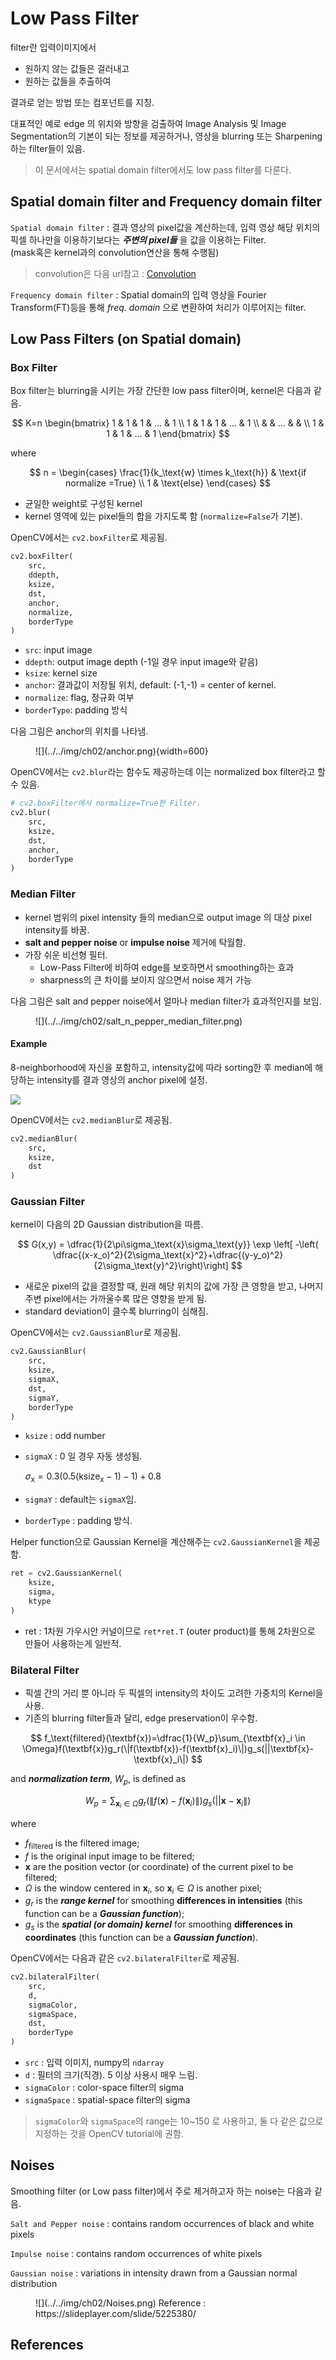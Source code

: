 # Low Pass Filter 

filter란 입력이미지에서 

- 원하지 않는 값들은 걸러내고
- 원하는 값들을 추출하여

결과로 얻는 방법 또는 컴포넌트를 지칭.

대표적인 예로 edge 의 위치와 방향을 검출하여 Image Analysis 및 Image Segmentation의 기본이 되는 정보를 제공하거나, 영상을 blurring 또는 Sharpening하는 filter들이 있음.

> 이 문서에서는 spatial domain filter에서도 low pass filter를 다룬다.

## Spatial domain filter and Frequency domain filter

`Spatial domain filter`
: 결과 영상의 pixel값을 계산하는데, 입력 영상 해당 위치의 픽셀 하나만을 이용하기보다는 ***주변의 pixel들*** 을 값을 이용하는 Filter.  
(mask혹은 kernel과의 convolution연산을 통해 수행됨)  
> convolution은 다음 url참고 : [Convolution](../etc/dip_convolution.md)

`Frequency domain filter`
: Spatial domain의 입력 영상을 Fourier Transform(FT)등을 통해 *freq. domain* 으로 변환하여 처리가 이루어지는 filter.

## Low Pass Filters (on Spatial domain)

### Box Filter

Box filter는 blurring을 시키는 가장 간단한 low pass filter이며, kernel은 다음과 같음.

$$
K=n \begin{bmatrix}
1 & 1 & 1 & ... & 1  \\
1 & 1 & 1 & ... & 1 \\
& & ... & & \\
1 & 1 & 1 & ... & 1
\end{bmatrix}
$$

where

$$
n = \begin{cases} \frac{1}{k_\text{w} \times k_\text{h}}  & \text{if normalize =True} \\
1 & \text{else} \end{cases}
$$

- 균일한 weight로 구성된 kernel
- kernel 영역에 있는 pixel들의 합을 가지도록 함 (`normalize=False`가 기본).

OpenCV에서는 `cv2.boxFilter`로 제공됨.

```Python
cv2.boxFilter(
    src, 
    ddepth, 
    ksize, 
    dst, 
    anchor, 
    normalize, 
    borderType
)
```

- `src`: input image
- `ddepth`: output image depth (-1일 경우 input image와 같음)
- `ksize`: kernel size
- `anchor`: 결과값이 저장될 위치, default: (-1,-1) = center of kernel.
- `normalize`: flag, 정규화 여부
- `borderType`: padding 방식

다음 그림은 anchor의 위치를 나타냄.

<figure markdown>
![](../../img/ch02/anchor.png){width=600}
</figure>

OpenCV에서는 `cv2.blur`라는 함수도 제공하는데 이는 normalized box filter라고 할 수 있음.

```Python
# cv2.boxFilter에서 normalize=True한 Filter.
cv2.blur(
    src, 
    ksize, 
    dst, 
    anchor, 
    borderType
)
```

### Median Filter

- kernel 범위의 pixel intensity 들의 median으로 output image 의 대상 pixel intensity를 바꿈.
- **salt and pepper noise** or **impulse noise** 제거에 탁월함.
- 가장 쉬운 비선형 필터.
    - Low-Pass Filter에 비하여 edge를 보호하면서 smoothing하는 효과
    - sharpness의 큰 차이를 보이지 않으면서 noise 제거 가능

다음 그림은 salt and pepper noise에서 얼마나 median filter가 효과적인지를 보임.

<figure markdown>
![](../../img/ch02/salt_n_pepper_median_filter.png)
</figure>

#### Example

8-neighborhood에 자신을 포함하고, intensity값에 따라 sorting한 후 median에 해당하는 intensity를 결과 영상의 anchor pixel에 설정.

![](../../img/ch02/ex_median_filter.png)

OpenCV에서는 `cv2.medianBlur`로 제공됨.

```Python
cv2.medianBlur(
    src, 
    ksize, 
    dst
)
```

### Gaussian Filter

kernel이 다음의 2D Gaussian distribution을 따름.

$$
G(x,y) = \dfrac{1}{2\pi\sigma_\text{x}\sigma_\text{y}} \exp \left[ -\left( \dfrac{(x-x_o)^2}{2\sigma_\text{x}^2}+\dfrac{(y-y_o)^2}{2\sigma_\text{y}^2}\right)\right]
$$

- 새로운 pixel의 값을 결정할 때, 원래 해당 위치의 값에 가장 큰 영향을 받고, 나머지 주변 pixel에서는 가까울수록 많은 영향을 받게 됨.
- standard deviation이 클수록 blurring이 심해짐.

OpenCV에서는 `cv2.GaussianBlur`로 제공됨.

```Python
cv2.GaussianBlur(
    src, 
    ksize, 
    sigmaX, 
    dst, 
    sigmaY, 
    borderType
)
```

- `ksize` : odd number
- `sigmaX` : 0 일 경우 자동 생성됨.
    
    $\sigma_\text{x}=0.3( 0.5(\text{ksize}_\text{x}-1) -1) +0.8$
    
- `sigmaY` : default는 `sigmaX`임.
- `borderType` : padding 방식.

Helper function으로 Gaussian Kernel을 계산해주는 `cv2.GaussianKernel`을 제공함.

```Python
ret = cv2.GaussianKernel(
    ksize,
    sigma,
    ktype
)
```

* ret : 1차원 가우시안 커널이므로 `ret*ret.T` (outer product)를 통해 2차원으로 만들어 사용하는게 일반적.

### Bilateral Filter

- 픽셀 간의 거리 뿐 아니라 두 픽셀의 intensity의 차이도 고려한 가중치의 Kernel을 사용.
- 기존의 blurring filter들과 달리, edge preservation이 우수함.

$$
f_\text{filtered}(\textbf{x})=\dfrac{1}{W_p}\sum_{\textbf{x}_i \in \Omega}f(\textbf{x})g_r(\|f(\textbf{x})-f(\textbf{x}_i)\|)g_s(||\textbf{x}-\textbf{x}_i\|)
$$

and ***normalization term***, $W_p$, is defined as

$$
W_p=\sum_{\textbf{x}_i \in \Omega}g_r(\|f(\textbf{x})-f(\textbf{x}_i)\|)g_s(||\textbf{x}-\textbf{x}_i\|) 
$$

where

- $f_\text{filtered}$ is the filtered image;
- $f$ is the original input image to be filtered;
- $\textbf{x}$ are the position vector (or coordinate) of the current pixel to be filtered;
- $\Omega$ is the window centered in $\textbf{x}_i$, so $\textbf{x}_i \in \Omega$  is another pixel;
- $g_r$ is the ***range kernel*** for smoothing **differences in intensities** (this function can be a ***Gaussian function***);
- $g_s$ is the ***spatial (or domain) kernel*** for smoothing **differences in coordinates** (this function can be a ***Gaussian function***).

OpenCV에서는 다음과 같은 `cv2.bilateralFilter`로 제공됨.

```Python
cv2.bilateralFilter(
    src, 
    d, 
    sigmaColor, 
    sigmaSpace, 
    dst, 
    borderType
)
```

- `src` : 입력 이미지, numpy의 `ndarray`
- `d` : 필터의 크기(직경). 5 이상 사용시 매우 느림.
- `sigmaColor` : color-space filter의 sigma
- `sigmaSpace` : spatial-space filter의 sigma

> `sigmaColor`와 `sigmaSpace`의 range는 10~150 로 사용하고, 둘 다 같은 값으로 지정하는 것을 OpenCV tutorial에 권함.

## Noises

Smoothing filter (or Low pass filter)에서 주로 제거하고자 하는 noise는 다음과 같음.

`Salt and Pepper noise`
: contains random occurrences of black and white pixels

`Impulse noise`
: contains random occurrences of white pixels

`Gaussian noise`
: variations in intensity drawn from a Gaussian normal distribution

<figure markdown>
![](../../img/ch02/Noises.png)
<figcap>Reference : https://slideplayer.com/slide/5225380/</figcap>
</figure>

## References


